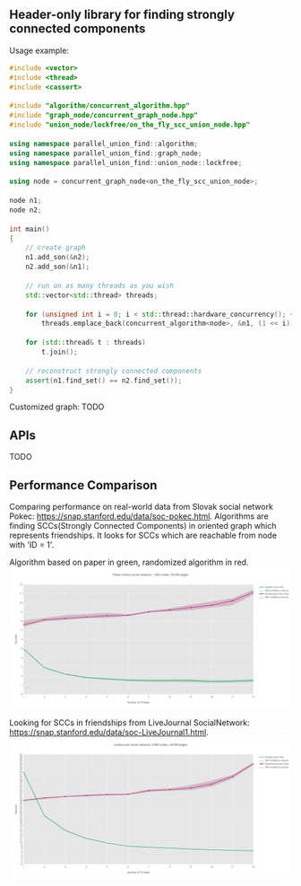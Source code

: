 ## Header-only library for finding strongly connected components
Usage example:
```C++
#include <vector>
#include <thread>
#include <cassert>

#include "algorithm/concurrent_algorithm.hpp"
#include "graph_node/concurrent_graph_node.hpp"
#include "union_node/lockfree/on_the_fly_scc_union_node.hpp"

using namespace parallel_union_find::algorithm;
using namespace parallel_union_find::graph_node;
using namespace parallel_union_find::union_node::lockfree;

using node = concurrent_graph_node<on_the_fly_scc_union_node>;

node n1;
node n2;

int main()
{
    // create graph
    n1.add_son(&n2);
    n2.add_son(&n1);

    // run on as many threads as you wish
    std::vector<std::thread> threads;

    for (unsigned int i = 0; i < std::thread::hardware_concurrency(); ++i)
        threads.emplace_back(concurrent_algorithm<node>, &n1, (1 << i));

    for (std::thread& t : threads)
        t.join();

    // reconstruct strongly connected components
    assert(n1.find_set() == n2.find_set());
}
```

Customized graph:
TODO

## APIs
TODO

## Performance Comparison
Comparing performance on real-world data from Slovak social network Pokec: https://snap.stanford.edu/data/soc-pokec.html.
Algorithms are finding SCCs(Strongly Connected Components) in oriented graph which represents friendships.
It looks for SCCs which are reachable from node with 'ID = 1'.

Algorithm based on paper in green, randomized algorithm in red.
![image1](benchmarks/pokec.png)

Looking for SCCs in friendships from LiveJournal SocialNetwork: https://snap.stanford.edu/data/soc-LiveJournal1.html.
![image2](benchmarks/live_journal.png)
